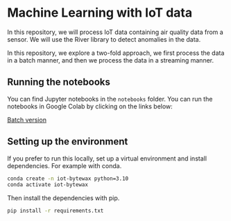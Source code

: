 # Machine Learning with IoT data

In this repository, we will process IoT data containing air quality data from a sensor. We will use the River library to detect anomalies in the data.

In this repository, we explore a two-fold approach, we first process the data in a batch manner, and then we process the data in a streaming manner.

## Running the notebooks

You can find Jupyter notebooks in the `notebooks` folder. You can run the notebooks in Google Colab by clicking on the links below:

[Batch version](https://colab.research.google.com/drive/1QzIxn5rbIfNE99Ykm9ApxfyF2ytjQxSL?usp=sharing)

## Setting up the environment

If you prefer to run this locally, set up a virtual environment and install dependencies. For example with conda.

```bash
conda create -n iot-bytewax python=3.10
conda activate iot-bytewax
```

Then install the dependencies with pip.

```bash
pip install -r requirements.txt
```





